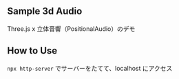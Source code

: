 ## Sample 3d Audio

Three.js x 立体音響（PositionalAudio）のデモ

## How to Use

`npx http-server` でサーバーをたてて、localhost にアクセス

